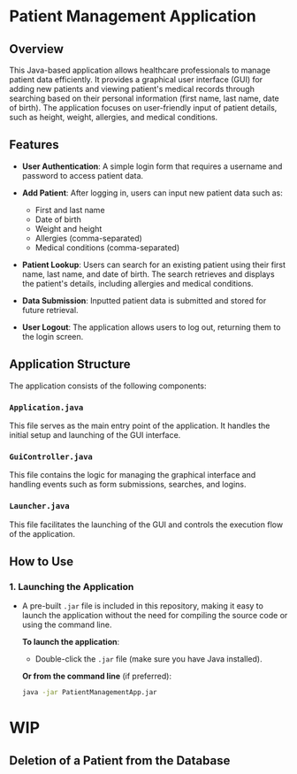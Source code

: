 # Patient Management Application

## Overview

This Java-based application allows healthcare professionals to manage patient data efficiently. It provides a graphical user interface (GUI) for adding new patients and viewing patient's medical records through searching based on their personal information (first name, last name, date of birth). The application focuses on user-friendly input of patient details, such as height, weight, allergies, and medical conditions.

## Features

- **User Authentication**: A simple login form that requires a username and password to access patient data.
  
- **Add Patient**: After logging in, users can input new patient data such as:
  - First and last name
  - Date of birth
  - Weight and height
  - Allergies (comma-separated)
  - Medical conditions (comma-separated)
  
- **Patient Lookup**: Users can search for an existing patient using their first name, last name, and date of birth. The search retrieves and displays the patient's details, including allergies and medical conditions.

- **Data Submission**: Inputted patient data is submitted and stored for future retrieval.

- **User Logout**: The application allows users to log out, returning them to the login screen.

## Application Structure

The application consists of the following components:

### `Application.java`
This file serves as the main entry point of the application. It handles the initial setup and launching of the GUI interface.

### `GuiController.java`
This file contains the logic for managing the graphical interface and handling events such as form submissions, searches, and logins.

### `Launcher.java`
This file facilitates the launching of the GUI and controls the execution flow of the application.

## How to Use

### 1. Launching the Application

- A pre-built `.jar` file is included in this repository, making it easy to launch the application without the need for compiling the source code or using the command line.
  
  **To launch the application**:
  - Double-click the `.jar` file (make sure you have Java installed).
  
  **Or from the command line** (if preferred):
  ```bash
  java -jar PatientManagementApp.jar

# WIP
## Deletion of a Patient from the Database
